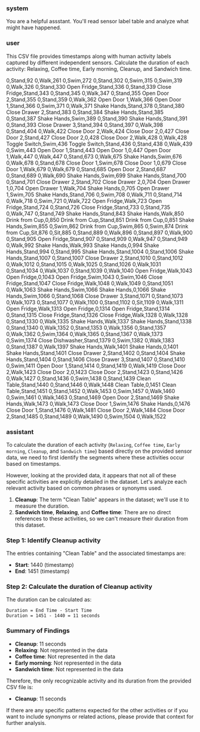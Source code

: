 ### system
You are a helpful assstant. You'll read sensor label table and analyze what might have happened.
### user

This CSV file provides timestamps along with human activity labels captured by different independent sensors.
Calculate the duration of each activity: Relaxing, Coffee time, Early morning, Cleanup, and Sandwich time.
    
0,Stand,92
0,Walk,261
0,Swim,272
0,Stand,302
0,Swim,315
0,Swim,319
0,Walk,326
0,Stand,330
Open Fridge,Stand,336
0,Stand,339
Close Fridge,Stand,343
0,Stand,345
0,Walk,347
0,Stand,355
Open Door 2,Stand,355
0,Stand,359
0,Walk,362
Open Door 1,Walk,366
Open Door 1,Stand,366
0,Swim,371
0,Walk,371
Shake Hands,Stand,378
0,Stand,380
Close Drawer 2,Stand,383
0,Stand,384
Shake Hands,Stand,385
0,Stand,387
Shake Hands,Swim,389
0,Stand,390
Shake Hands,Stand,391
0,Stand,393
Close Drawer 3,Stand,394
0,Stand,397
0,Walk,398
0,Stand,404
0,Walk,422
Close Door 2,Walk,424
Close Door 2,0,427
Close Door 2,Stand,427
Close Door 2,0,428
Close Door 2,Walk,428
0,Walk,428
Toggle Switch,Swim,436
Toggle Switch,Stand,436
0,Stand,438
0,Walk,439
0,Swim,443
Open Door 1,Stand,443
Open Door 1,0,447
Open Door 1,Walk,447
0,Walk,447
0,Stand,673
0,Walk,675
Shake Hands,Swim,676
0,Walk,678
0,Stand,678
Close Door 1,Swim,678
Close Door 1,0,679
Close Door 1,Walk,679
0,Walk,679
0,Stand,685
Open Door 2,Stand,687
0,Stand,689
0,Walk,690
Shake Hands,Swim,699
Shake Hands,Stand,700
0,Stand,701
Close Drawer 2,Stand,702
Close Drawer 2,0,704
Open Drawer 1,0,704
Open Drawer 1,Walk,704
Shake Hands,0,705
Open Drawer 1,Swim,705
Shake Hands,Stand,706
0,Swim,708
0,Walk,711
0,Stand,714
0,Walk,718
0,Swim,721
0,Walk,722
Open Fridge,Walk,723
Open Fridge,Stand,724
0,Stand,726
Close Fridge,Stand,733
0,Stand,735
0,Walk,747
0,Stand,749
Shake Hands,Stand,843
Shake Hands,Walk,850
Drink from Cup,0,850
Drink from Cup,Stand,851
Drink from Cup,0,851
Shake Hands,Swim,855
0,Swim,862
Drink from Cup,Swim,865
0,Swim,874
Drink from Cup,Sit,876
0,Sit,885
0,Stand,889
0,Walk,896
0,Stand,897
0,Walk,900
0,Stand,905
Open Fridge,Stand,907
0,Stand,909
0,Walk,947
0,Stand,949
0,Walk,992
Shake Hands,Walk,993
Shake Hands,0,994
Shake Hands,Stand,994
0,Stand,995
Shake Hands,Stand,1004
0,Stand,1006
Shake Hands,Stand,1007
0,Stand,1007
Close Drawer 2,Stand,1010
0,Stand,1012
0,Walk,1012
0,Stand,1015
0,Walk,1025
0,Stand,1026
0,Walk,1031
0,Stand,1034
0,Walk,1037
0,Stand,1039
0,Walk,1040
Open Fridge,Walk,1043
Open Fridge,0,1043
Open Fridge,Swim,1043
0,Swim,1046
Close Fridge,Stand,1047
Close Fridge,Walk,1048
0,Walk,1049
0,Stand,1051
0,Walk,1063
Shake Hands,Swim,1066
Shake Hands,0,1066
Shake Hands,Swim,1066
0,Stand,1068
Close Drawer 3,Stand,1071
0,Stand,1073
0,Walk,1073
0,Stand,1077
0,Walk,1100
0,Stand,1102
0,Sit,1109
0,Walk,1311
Open Fridge,Walk,1313
Open Fridge,0,1314
Open Fridge,Stand,1314
0,Stand,1315
Close Fridge,Stand,1326
Close Fridge,Walk,1328
0,Walk,1328
0,Stand,1330
0,Walk,1335
Shake Hands,Walk,1337
Shake Hands,Stand,1338
0,Stand,1340
0,Walk,1352
0,Stand,1353
0,Walk,1356
0,Stand,1357
0,Walk,1362
0,Swim,1364
0,Walk,1365
0,Stand,1367
0,Walk,1373
0,Swim,1374
Close Dishwasher,Stand,1379
0,Swim,1382
0,Walk,1383
0,Stand,1387
0,Walk,1397
Shake Hands,Walk,1401
Shake Hands,0,1401
Shake Hands,Stand,1401
Close Drawer 2,Stand,1402
0,Stand,1404
Shake Hands,Stand,1404
0,Stand,1406
Close Drawer 3,Stand,1407
0,Stand,1410
0,Swim,1411
Open Door 1,Stand,1414
0,Stand,1419
0,Walk,1419
Close Door 2,Walk,1423
Close Door 2,0,1423
Close Door 2,Stand,1423
0,Stand,1426
0,Walk,1427
0,Stand,1436
0,Swim,1438
0,Stand,1439
Clean Table,Stand,1440
0,Stand,1446
0,Walk,1448
Clean Table,0,1451
Clean Table,Stand,1451
0,Stand,1452
0,Walk,1453
0,Swim,1457
0,Walk,1460
0,Swim,1461
0,Walk,1463
0,Stand,1469
Open Door 2,Stand,1469
Shake Hands,Walk,1473
0,Walk,1473
Close Door 1,Swim,1476
Shake Hands,0,1476
Close Door 1,Stand,1476
0,Walk,1481
Close Door 2,Walk,1484
Close Door 2,Stand,1485
0,Stand,1489
0,Walk,1490
0,Swim,1504
0,Walk,1522

### assistant
To calculate the duration of each activity (`Relaxing`, `Coffee time`, `Early morning`, `Cleanup`, and `Sandwich time`) based directly on the provided sensor data, we need to first identify the segments where these activities occur based on timestamps.

However, looking at the provided data, it appears that not all of these specific activities are explicitly detailed in the dataset. Let's analyze each relevant activity based on common phrases or synonyms used.

1. **Cleanup**: The term "Clean Table" appears in the dataset; we'll use it to measure the duration.
2. **Sandwich time**, **Relaxing**, and **Coffee time**: There are no direct references to these activities, so we can't measure their duration from this dataset.

### Step 1: Identify Cleanup activity
The entries containing "Clean Table" and the associated timestamps are:

- **Start**: 1440 (timestamp)
- **End**: 1451 (timestamp)

### Step 2: Calculate the duration of Cleanup activity
The duration can be calculated as:

```
Duration = End Time - Start Time
Duration = 1451 - 1440 = 11 seconds
```

### Summary of Findings
- **Cleanup**: 11 seconds
- **Relaxing**: Not represented in the data
- **Coffee time**: Not represented in the data
- **Early morning**: Not represented in the data
- **Sandwich time**: Not represented in the data

Therefore, the only recognizable activity and its duration from the provided CSV file is:
- **Cleanup**: 11 seconds

If there are any specific patterns expected for the other activities or if you want to include synonyms or related actions, please provide that context for further analysis.
